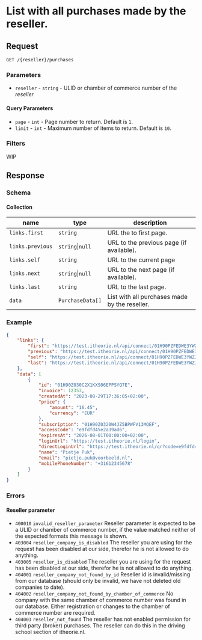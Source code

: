 # List with all purchases made by the reseller.

## Request
```http
GET /{reseller}/purchases
```

### Parameters
* `reseller` - `string` - ULID or chamber of commerce number of the <dfn>reseller</dfn>

#### Query Parameters
* `page` - `int` - Page number to return. Default is `1`.
* `limit` - `int` - Maximum number of items to return. Default is `10`.

### Filters
WIP

## Response
### Schema

#### Collection
| name             | type             | description                              |
|------------------|------------------|------------------------------------------|
| `links.first`    | `string`         | URL the to first page.                   |
| `links.previous` | `string`\|`null` | URL to the previous page (if available). |
| `links.self`     | `string`         | URL to the current page                  |
| `links.next`     | `string`\|`null` | URL to the next page (if available).     |
| `links.last`     | `string`         | URL to the last page.                    |
| `data` | `PurchaseData[]` | List with all purchases made by the reseller. |

### Example
```json
{
    "links": {
        "first": "https://test.itheorie.nl/api/connect/01H90PZFEDWE3YWZJPD8Z7030P/purchases?page=1",
        "previous": "https://test.itheorie.nl/api/connect/01H90PZFEDWE3YWZJPD8Z7030P/purchases?page=3",
        "self": "https://test.itheorie.nl/api/connect/01H90PZFEDWE3YWZJPD8Z7030P/purchases?page=4",
        "last": "https://test.itheorie.nl/api/connect/01H90PZFEDWE3YWZJPD8Z7030P/purchases?page=4"
    },
    "data": [
        {
            "id": "01H90Z030C2X1KXS06EPPSYQ7E",
            "invoice": 12353,
            "createdAt": "2023-08-29T17:36:05+02:00",
            "price": {
                "amount": "16.45",
                "currency": "EUR"
            },
            "subscription": "01H90Z0320W4JZ5BPWFV13MQEF",
            "accessCode": "e9fdfd45e2a39ad6",
            "expiresAt": "2026-08-01T00:00:00+02:00",
            "loginUrl": "https://test.itheorie.nl/login",
            "directLoginUrl": "https://test.itheorie.nl/qr?code=e9fdfd45e2a39ad6",
            "name": "Pietje Puk",
            "email": "pietje.puk@voorbeeld.nl",
            "mobilePhoneNumber": "+31612345678"
        }
    ]
}
```

### Errors

#### Reseller parameter
* `400010` `invalid_reseller_parameter` Reseller parameter is expected to be a ULID or chamber of commerce number, if the value matched neither of the expected formats this message is shown.
* `403004` `reseller_company_is_disabled` The reseller you are using for the request has been disabled at our side, therefor he is not allowed to do anything.
* `403005` `reseller_is_disabled` The reseller you are using for the request has been disabled at our side, therefor he is not allowed to do anything.
* `404001` `reseller_company_not_found_by_id` Reseller id is invalid/missing from our database (should only be invalid, we have not deleted old companies to date).
* `404002` `reseller_company_not_found_by_chamber_of_commerce` No company with the same chamber of commerce number was found in our database. Either registration or changes to the chamber of commerce number are required.
* `404003` `reseller_not_found` The reseller has not enabled permission for third party (broker) purchases. The reseller can do this in the driving school section of itheorie.nl.

